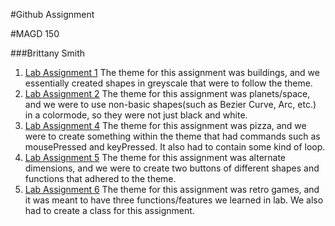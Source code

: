 #Github Assignment

#MAGD 150

###Brittany Smith

1. [Lab Assignment 1](https://github.com/smithy77/magd150/blob/master/s19magd150lab01_Smith.pde)
 The theme for this assignment was buildings, and we essentially created shapes in greyscale that were to follow the theme.
2. [Lab Assignment 2](https://github.com/smithy77/magd150/blob/master/s19magd150lab02_Smith.pde)
 The theme for this assignment was planets/space, and we were to use non-basic shapes(such as Bezier Curve, Arc, etc.) in a colormode, so they were not just black and white.
3. [Lab Assignment 4](https://github.com/smithy77/magd150/blob/master/s19magd150lab04_Smith.pde)
 The theme for this assignment was pizza, and we were to create something within the theme that had commands such as mousePressed and keyPressed. It also had to contain some kind of loop.
4. [Lab Assignment 5](https://github.com/smithy77/magd150/blob/master/s19magd150lab05_Smith.pde)
 The theme for this assignment was alternate dimensions, and we were to create two buttons of different shapes and functions that adhered to the theme.
5. [Lab Assignment 6](https://github.com/smithy77/magd150/blob/master/s19magd150lab06_Smith.pde)
 The theme for this assignment was retro games, and it was meant to have three functions/features we learned in lab. We also had to create a class for this assignment.
